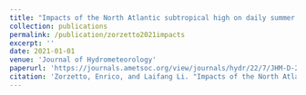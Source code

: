```yaml
---
title: "Impacts of the North Atlantic subtropical high on daily summer precipitation over the conterminous United States"
collection: publications
permalink: /publication/zorzetto2021impacts
excerpt: ''
date: 2021-01-01
venue: 'Journal of Hydrometeorology'
paperurl: 'https://journals.ametsoc.org/view/journals/hydr/22/7/JHM-D-20-0242.1.xml'
citation: 'Zorzetto, Enrico, and Laifang Li. "Impacts of the North Atlantic subtropical high on daily summer precipitation over the conterminous United States." Journal of Hydrometeorology 22.7 (2021): 1697-1712.'
---
```


